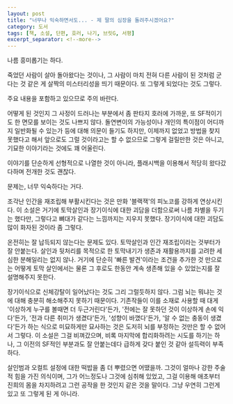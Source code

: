 ```yaml
---
layout: post
title: "너무나 익숙하면서도... - 제 딸의 심장을 돌려주시겠어요?"
category: 도서
tags: [책, 소설, 단편, 호러, 나기, 브릿G, 서평]
excerpt_separator: <!--more-->
---
```


나름 흥미롭기는 하다.
<!--more-->
죽었던 사람이 살아 돌아왔다는 것이나,
그 사람이 마치 전혀 다른 사람이 된 것처럼 군다는 것 같은 게
살짝의 미스터리성을 띄기 때문이다.
또 그렇게 되었다는 것도 그렇다.

<div class="im im-warning">
주요 내용을 포함하고 있으므로 주의 바란다.
</div>

어떻게 된 것인지 그 사정이 드러나는 부분에서
좀 판타지 호러에 가까운,
또 SF적이기도 한 면모를 보이는 것도 나쁘지 않다.
돌연변이의 가능성이나 개인의 특이점이 어디까지 일반화될 수 있는가 등에 대해 의문이 들기도 하지만,
이제까지 없었고 방법을 찾지 못했다고 해서
앞으로도 그럴 것이라고는 할 수 없으므로
그렇게 걸릴만한 것은 아니고,
기묘한 이야기라는 것에도 꽤 어울린다.

이야기를 단순하게 선형적으로 나열한 것이 아니라,
플래시백을 이용해서 적당히 왔다갔다하며 전개한 것도 괜찮다.

문제는, 너무 익숙하다는 거다.

조각난 인간을 재조립해 부활시킨다는 것은 만화 '블랙잭'의 피노코를 강하게 연상시킨다.
이 소설은 거기에 토막살인과 장기이식에 대한 괴담을 더함으로써 나름 차별을 두기는 했다만,
그렇다고 뼈대가 같다는 느낌까지는 지우지 못했다.
장기이식에 대한 괴담도 많이 화자된 것이라 좀 그렇다.

온전히는 잘 납득되지 않는다는 문제도 있다.
토막살인과 인간 재조립이라는 것부터가 잘 안붙는다.
살인과 뒷처리를 목적으로 한 토막내기가 생존과 재활용까지를 고려한 세심한 분해일리는 없지 않나.
거기에 단순히 '빠른 발견'이라는 조건을 추가한 것 만으로는
어떻게 토막 살인에서는 물론 그 후로도 한동안 계속 생존해 있을 수 있었는지를 잘 설명해주지 못한다.

장기이식으로 신체강탈이 일어났다는 것도 그리 그럴듯하지 않다.
그럼 뇌는 뭐냐는 것에 대해 충분히 해소해주지 못하기 때문이다.
기존작들이 이를 소재로 사용할 때 대게 '이상하게 누구를 볼때면 더 두근거린다'든가,
'전에는 잘 못하던 것이 이상하게 손에 익다'든가,
'전과 다른 취미가 생겼다'든가,
'성향이 바꼈다'든가,
'알 수 없는 충동이 생겼다'든가 하는 식으로 미묘하게만 묘사하는 것은
도저히 뇌를 부정하는 것만은 할 수 없어서 그렇다.
이 소설은 그걸 비껴갔으며,
비록 마지막에 합리화하려는 시도를 하기는 하나,
그 이전의 SF적인 부분과도 잘 안붙는데다
급하게 갖다 붙인 것 같아 설득력이 부족하다.

살인범과 오컬트 설정에 대한 떡밥을 좀 더 뿌렸으면 어땠을까.
그것이 얼마나 강한 주술적 힘을 가진 의식이며,
그가 어느정도나 그것에 심취해 있었고,
그걸 이용해 애초부터 진희의 몸을 차지하려고 그런 공작을 한 것인지 같은 것을 말이다.
그냥 우연히 그런게 있고 또 그렇게 된 게 아니라.
